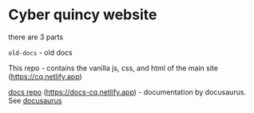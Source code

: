 # Cyber quincy website

there are 3 parts

`old-docs` - old docs

This repo - contains the vanilla js, css, and html of the main site (https://cq.netlify.app)

[docs repo](https://github.com/hemisemidemipresent/thing) (https://docs-cq.netlify.app) - documentation by docusaurus. See [docusaurus](https://docusaurus.io/docs)